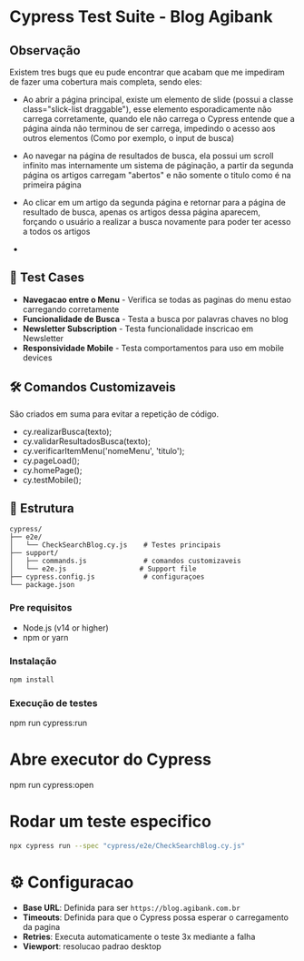 # Cypress Test Suite - Blog Agibank

## Observação
Existem tres bugs que eu pude encontrar que acabam que me impediram de fazer uma cobertura mais completa, sendo eles:
-  Ao abrir a página principal, existe um elemento de slide (possui a classe class="slick-list draggable"), esse elemento esporadicamente não carrega corretamente, quando ele não carrega o Cypress entende que a página ainda não terminou de ser carrega, impedindo o acesso aos outros elementos (Como por exemplo, o input de busca)
-  Ao navegar na página de resultados de busca, ela possui um scroll infinito mas internamente um sistema de páginação, a partir da segunda página os artigos carregam "abertos" e não somente o titulo como é na primeira página
-  Ao clicar em um artigo da segunda página e retornar para a página de resultado de busca, apenas os artigos dessa página aparecem, forçando o usuário a realizar a busca novamente para poder ter acesso a todos os artigos

-  
## 🧪 Test Cases
- **Navegacao entre o Menu** - Verifica se todas as paginas do menu estao carregando corretamente
- **Funcionalidade de Busca** - Testa a busca por palavras chaves no blog
- **Newsletter Subscription** - Testa funcionalidade inscricao em Newsletter
- **Responsividade Mobile** - Testa comportamentos para uso em mobile devices

## 🛠️ Comandos Customizaveis
São criados em suma para evitar a repetição de código. 
- cy.realizarBusca(texto);
- cy.validarResultadosBusca(texto);
- cy.verificarItemMenu('nomeMenu', 'titulo');
- cy.pageLoad();
- cy.homePage();
- cy.testMobile();


## 📁 Estrutura

```
cypress/
├── e2e/
│   └── CheckSearchBlog.cy.js    # Testes principais
├── support/
│   ├── commands.js              # comandos customizaveis 
│   └── e2e.js                  # Support file
├── cypress.config.js            # configuraçoes
└── package.json
```

### Pre requisitos
- Node.js (v14 or higher)
- npm or yarn

### Instalação
```bash
npm install
```

### Execução de testes

npm run cypress:run

# Abre executor do Cypress 
npm run cypress:open

# Rodar um teste especifico
```bash
npx cypress run --spec "cypress/e2e/CheckSearchBlog.cy.js"
```

# ⚙️ Configuracao

- **Base URL**: Definida para ser `https://blog.agibank.com.br`
- **Timeouts**: Definida para que o Cypress possa esperar o carregamento da pagina
- **Retries**: Executa automaticamente o teste 3x mediante a falha
- **Viewport**: resolucao padrao desktop

